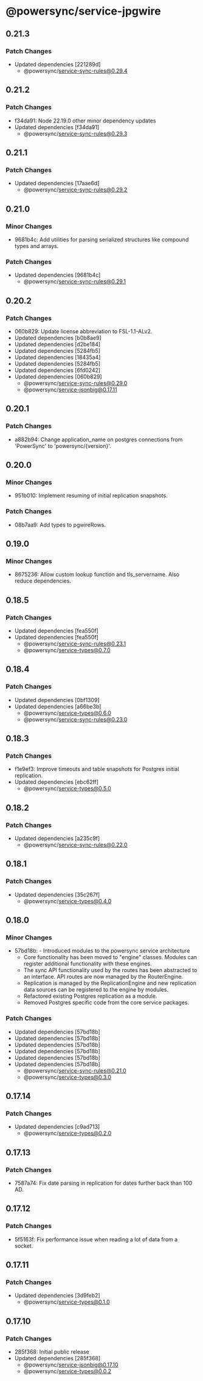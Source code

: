 # @powersync/service-jpgwire

## 0.21.3

### Patch Changes

- Updated dependencies [221289d]
  - @powersync/service-sync-rules@0.29.4

## 0.21.2

### Patch Changes

- f34da91: Node 22.19.0 other minor dependency updates
- Updated dependencies [f34da91]
  - @powersync/service-sync-rules@0.29.3

## 0.21.1

### Patch Changes

- Updated dependencies [17aae6d]
  - @powersync/service-sync-rules@0.29.2

## 0.21.0

### Minor Changes

- 9681b4c: Add utilities for parsing serialized structures like compound types and arrays.

### Patch Changes

- Updated dependencies [9681b4c]
  - @powersync/service-sync-rules@0.29.1

## 0.20.2

### Patch Changes

- 060b829: Update license abbreviation to FSL-1.1-ALv2.
- Updated dependencies [b0b8ae9]
- Updated dependencies [d2be184]
- Updated dependencies [5284fb5]
- Updated dependencies [18435a4]
- Updated dependencies [5284fb5]
- Updated dependencies [6fd0242]
- Updated dependencies [060b829]
  - @powersync/service-sync-rules@0.29.0
  - @powersync/service-jsonbig@0.17.11

## 0.20.1

### Patch Changes

- a882b94: Change application_name on postgres connections from 'PowerSync' to 'powersync/{version}'.

## 0.20.0

### Minor Changes

- 951b010: Implement resuming of initial replication snapshots.

### Patch Changes

- 08b7aa9: Add types to pgwireRows.

## 0.19.0

### Minor Changes

- 8675236: Allow custom lookup function and tls_servername. Also reduce dependencies.

## 0.18.5

### Patch Changes

- Updated dependencies [fea550f]
- Updated dependencies [fea550f]
  - @powersync/service-sync-rules@0.23.1
  - @powersync/service-types@0.7.0

## 0.18.4

### Patch Changes

- Updated dependencies [0bf1309]
- Updated dependencies [a66be3b]
  - @powersync/service-types@0.6.0
  - @powersync/service-sync-rules@0.23.0

## 0.18.3

### Patch Changes

- f1e9ef3: Improve timeouts and table snapshots for Postgres initial replication.
- Updated dependencies [ebc62ff]
  - @powersync/service-types@0.5.0

## 0.18.2

### Patch Changes

- Updated dependencies [a235c9f]
  - @powersync/service-sync-rules@0.22.0

## 0.18.1

### Patch Changes

- Updated dependencies [35c267f]
  - @powersync/service-types@0.4.0

## 0.18.0

### Minor Changes

- 57bd18b: - Introduced modules to the powersync service architecture
  - Core functionality has been moved to "engine" classes. Modules can register additional functionality with these engines.
  - The sync API functionality used by the routes has been abstracted to an interface. API routes are now managed by the RouterEngine.
  - Replication is managed by the ReplicationEngine and new replication data sources can be registered to the engine by modules.
  - Refactored existing Postgres replication as a module.
  - Removed Postgres specific code from the core service packages.

### Patch Changes

- Updated dependencies [57bd18b]
- Updated dependencies [57bd18b]
- Updated dependencies [57bd18b]
- Updated dependencies [57bd18b]
- Updated dependencies [57bd18b]
- Updated dependencies [57bd18b]
  - @powersync/service-sync-rules@0.21.0
  - @powersync/service-types@0.3.0

## 0.17.14

### Patch Changes

- Updated dependencies [c9ad713]
  - @powersync/service-types@0.2.0

## 0.17.13

### Patch Changes

- 7587a74: Fix date parsing in replication for dates further back than 100 AD.

## 0.17.12

### Patch Changes

- 5f5163f: Fix performance issue when reading a lot of data from a socket.

## 0.17.11

### Patch Changes

- Updated dependencies [3d9feb2]
  - @powersync/service-types@0.1.0

## 0.17.10

### Patch Changes

- 285f368: Initial public release
- Updated dependencies [285f368]
  - @powersync/service-jsonbig@0.17.10
  - @powersync/service-types@0.0.2
